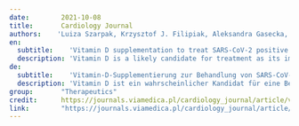 ```yaml
---
date:        2021-10-08
title:       Cardiology Journal 
authors:    'Luiza Szarpak, Krzysztof J. Filipiak, Aleksandra Gasecka, Wladyslaw Gawel, Dorota Koziel, Milosz J. Jaguszewski, Jaroslaw Chmielewski, Anatolii Gozhenko, Karol Bielski, Pawel Wroblewski, Ivan Savytskyi, Lukasz Szarpak, Zubaid Rafique'
en:
  subtitle:    'Vitamin D supplementation to treat SARS-CoV-2 positive patients. Evidence from meta-analysis'
  description: 'Vitamin D is a likely candidate for treatment as its immune modulating characteristics have effects on coronavirus disease 2019 (COVID-19) patients. It was  sought herein, to summarize the studies published to date regarding the vitamin D supplementation to treat severe acute respiratory syndrome coronavirus 2 (SARS-CoV-2) positive patients.'
de: 
  subtitle:    'Vitamin-D-Supplementierung zur Behandlung von SARS-CoV-2-positiven Patienten. Beweise aus Meta-Analyse'
  description: 'Vitamin D ist ein wahrscheinlicher Kandidat für eine Behandlung, da seine immunmodulierenden Eigenschaften Auswirkungen auf Patienten mit der Coronavirus-Krankheit 2019 (COVID-19) haben. Es wurde versucht, die bisher veröffentlichten Studien über die Vitamin-D-Supplementierung zur Behandlung von Patienten mit schwerem akuten respiratorischen Syndrom und Coronavirus 2 (SARS-CoV-2) zusammenzufassen.'
group:       "Therapeutics"
credit:      https://journals.viamedica.pl/cardiology_journal/article/view/85559
link:        "https://journals.viamedica.pl/cardiology_journal/article/view/CJ.a2021.0122/64399"
---
```

<object data="{{ page.link }}" style='height:calc(100vh - 400px); width: 100%' type='application/pdf'></object>